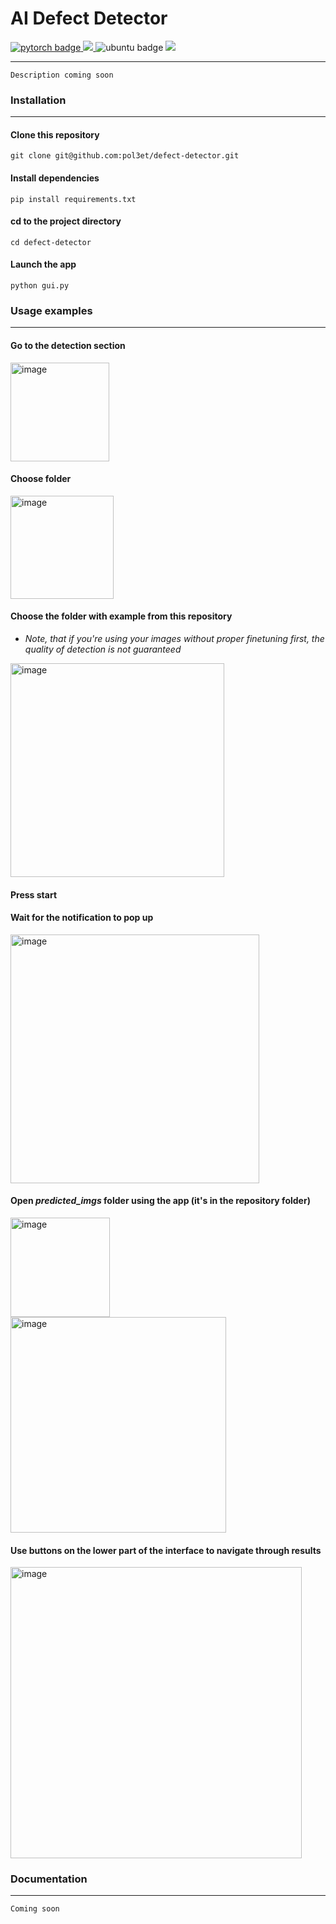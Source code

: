 # AI Defect Detector

<div id="badges">
    <a href="https://pytorch.org/">
        <img src="https://img.shields.io/badge/pytorch-CB2C31?style=flat&logo=pytorch&logoColor=white" alt="pytorch badge"/>
    </a>
    <a href="https://github.com/ultralytics/yolov5">
    <img src="https://img.shields.io/badge/Python-14354C?style=for-the-badge&logo=YOLOv8&logoColor=white"/>
    </a>
    <a>
    <img src="https://img.shields.io/badge/Ubuntu-E95420?style=for-the-badge&logo=ubuntu&logoColor=white" alt="ubuntu badge"/>
    </a>
    <a>
    <img src="https://img.shields.io/badge/Windows-0078D6?style=for-the-badge&logo=windows&logoColor=white"/>
    </a>
</div>

---
`Description coming soon`

### Installation

---
#### Clone this repository
`
git clone git@github.com:pol3et/defect-detector.git
`

#### Install dependencies
`
pip install requirements.txt
`

#### cd to the project directory
`
cd defect-detector
`

#### Launch the app
`
python gui.py
`

### Usage examples

---
#### Go to the detection section
<img width="158" alt="image" src="https://github.com/pol3et/defect-detector/assets/80038191/14111fe5-0aa4-405c-98c3-5fb841356b63">

#### Choose folder
<img width="165" alt="image" src="https://github.com/pol3et/defect-detector/assets/80038191/0808c0ca-55a1-46d8-a155-1873fa199dbc">

#### Choose the folder with example from this repository
- *Note, that if you're using your images without proper finetuning first, the quality of detection is not guaranteed*
<img width="342" alt="image" src="https://github.com/pol3et/defect-detector/assets/80038191/d4be1f59-9922-475b-9b63-02f3d6fac16d">

#### Press start

#### Wait for the notification to pop up
<img width="398" alt="image" src="https://github.com/pol3et/defect-detector/assets/80038191/3c0177d1-dfeb-4597-a420-b5ff862029a2">

#### Open *predicted_imgs* folder using the app (it's in the repository folder)
<img width="159" alt="image" src="https://github.com/pol3et/defect-detector/assets/80038191/92ffde20-9a73-413b-b0f1-9eca57d4924c">
<img width="345" alt="image" src="https://github.com/pol3et/defect-detector/assets/80038191/2297c223-3544-4c0d-a688-a2957feeceeb">

#### Use buttons on the lower part of the interface to navigate through results
<img width="466" alt="image" src="https://github.com/pol3et/defect-detector/assets/80038191/5e114aed-4a0f-4a30-907e-ec3d211d1371">

### Documentation
---
`Coming soon`

